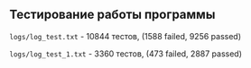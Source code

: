 ## Тестирование работы программы

`logs/log_test.txt` - 10844 тестов, (1588 failed, 9256 passed)

`logs/log_test_1.txt` - 3360 тестов, (473 failed, 2887 passed)